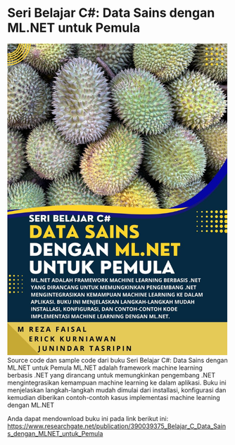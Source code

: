 # Seri Belajar C#: Data Sains dengan ML.NET untuk Pemula
<img src="https://github.com/rezafaisal/MLNETforBeginner/blob/main/Images/cover.jpg" width="500">
Source code dan sample code dari buku Seri Belajar C#: Data Sains dengan ML.NET untuk Pemula
ML.NET adalah framework machine learning berbasis .NET yang dirancang untuk memungkinkan pengembang .NET mengintegrasikan kemampuan machine learning ke dalam aplikasi. Buku ini menjelaskan langkah-langkah mudah dimulai dari installasi, konfigurasi dan kemudian diberikan contoh-contoh kasus implementasi machine learning dengan ML.NET

Anda dapat mendownload buku ini pada link berikut ini: https://www.researchgate.net/publication/390039375_Belajar_C_Data_Sains_dengan_MLNET_untuk_Pemula
